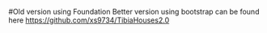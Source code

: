 #Old version using Foundation
Better version using bootstrap can be found here
https://github.com/xs9734/TibiaHouses2.0
